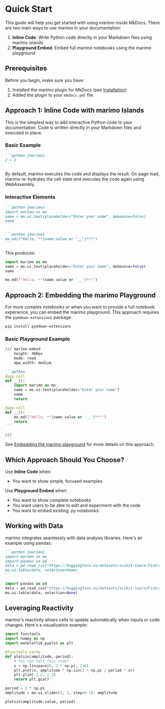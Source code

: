 # Quick Start

This guide will help you get started with using marimo inside MkDocs. There are two main ways to use marimo in your documentation:

1. **Inline Code**: Write Python code directly in your Markdown files using marimo islands
2. **Playground Embed**: Embed full marimo notebooks using the marimo playground

## Prerequisites

Before you begin, make sure you have:

1. Installed the marimo plugin for MkDocs (see [Installation](installation.md))
2. Added the plugin to your `mkdocs.yml` file

## Approach 1: Inline Code with marimo Islands

This is the simplest way to add interactive Python code to your documentation. Code is written directly in your Markdown files and executed in place.

### Basic Example

````markdown
```python {marimo}
2 + 2
```
````

By default, marimo executes the code and displays the result. On page load, marimo re-hydrates the cell state and executes the code again using WebAssembly.

### Interactive Elements

````markdown
```python {marimo}
import marimo as mo
name = mo.ui.text(placeholder="Enter your name", debounce=False)
name
```

```python {marimo}
mo.md(f"Hello, **{name.value or '__'}**!")
```
````

This produces:

```python {marimo}
import marimo as mo
name = mo.ui.text(placeholder="Enter your name", debounce=False)
name
```

```python {marimo}
mo.md(f"Hello, **{name.value or '__'}**!")
```

## Approach 2: Embedding the marimo Playground

For more complex notebooks or when you want to provide a full notebook experience, you can embed the marimo playground. This approach requires the `pymdown-extensions` package.

```bash
pip install pymdown-extensions
```

### Basic Playground Example

````markdown
/// marimo-embed
    height: 400px
    mode: read
    app_width: medium

```python
@app.cell
def __():
    import marimo as mo
    name = mo.ui.text(placeholder="Enter your name")
    name
    return

@app.cell
def __():
    mo.md(f"Hello, **{name.value or '__'}**!")
    return
```

///
````

See [Embedding the marimo playground](blocks.md) for more details on this approach.

## Which Approach Should You Choose?

Use **Inline Code** when:

- You want to show simple, focused examples

Use **Playground Embed** when:

- You want to show complete notebooks
- You want users to be able to edit and experiment with the code
- You want to embed existing .py notebooks

## Working with Data

marimo integrates seamlessly with data analysis libraries. Here's an example using pandas:

````markdown
```python {marimo}
import marimo as mo
import pandas as pd
data = pd.read_csv("https://huggingface.co/datasets/scikit-learn/Fish/resolve/main/Fish.csv")
mo.ui.table(data, selection=None)
```
````

```python {marimo}
import pandas as pd
data = pd.read_csv("https://huggingface.co/datasets/scikit-learn/Fish/resolve/main/Fish.csv")
mo.ui.table(data, selection=None)
```

## Leveraging Reactivity

marimo's reactivity allows cells to update automatically when inputs or code changes. Here's a visualization example:

```python {marimo display_code}
import functools
import numpy as np
import matplotlib.pyplot as plt

@functools.cache
def plotsin(amplitude, period):
    # You can edit this code!
    x = np.linspace(0, 2 * np.pi, 256)
    plt.plot(x, amplitude * np.sin(2 * np.pi / period * x))
    plt.ylim(-2.2, 2.2)
    return plt.gca()

period = 2 * np.pi
amplitude = mo.ui.slider(1, 2, step=0.1); amplitude
```

```python {marimo display_code}
plotsin(amplitude.value, period)
```
